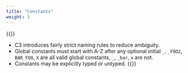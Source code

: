 ```yaml
---
title: "Constants"
weight: 3
---
```

{{<start>}}
- C3 introduces fairly strict naming rules to reduce ambiguity.
- Global constants must start with A-Z after any optional initial `_`. `_FOO2`, `BAR_FOO`, `X` are all valid global constants, `_`, `_bar`, `x` are not.
- Constants may be explicitly typed or untyped.
{{<end3>}}

